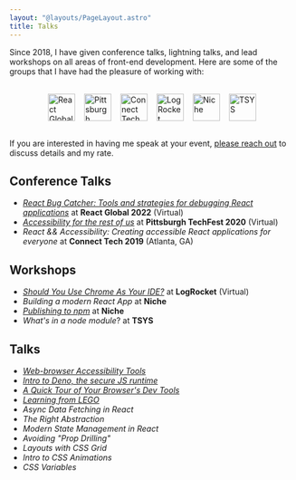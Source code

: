 ```yaml
---
layout: "@layouts/PageLayout.astro"
title: Talks
---
```


Since 2018, I have given conference talks, lightning talks, and lead workshops
on all areas of front-end development. Here are some of the groups that I have
had the pleasure of working with:

<br/>

<div style="display:flex;flex-wrap:wrap;gap:1rem;justify-content:center;">
<img alt="React Global Summit 2022" src="/img/talks/react-global.png" height="48" />
<img alt="Pittsburgh TechFest Conference 2020" src="/img/talks/pittsburgh-techfest.png" height="48" />
<img alt="Connect Tech Conference" src="/img/talks/connect-tech.png" height="48" />
<img alt="LogRocket" src="/img/talks/logrocket.png" height="48" />
<img alt="Niche" src="/img/talks/niche-2.png" height="48" />
<img alt="TSYS" src="/img/talks/tsys.png" height="48" />
</div>

<br/>

If you are interested in having me speak at your event,
[please reach out](mailto:sean@seanmcp.com?subject=Speaking%20Opportunity) to
discuss details and my rate.

## Conference Talks

- [_React Bug Catcher: Tools and strategies for debugging React applications_](https://smcp.dev/rbc-repo)
  at **React Global 2022** (Virtual)
- [_Accessibility for the rest of us_](/talks/accessibility-for-the-rest-of-us)
  at **Pittsburgh TechFest 2020** (Virtual)
- _React && Accessibility: Creating accessible React applications for everyone_
  at **Connect Tech 2019** (Atlanta, GA)

## Workshops

- [_Should You Use Chrome As Your IDE?_](https://blog.logrocket.com/should-you-use-chrome-as-your-ide/)
  at **LogRocket** (Virtual)
- _Building a modern React App_ at **Niche**
- [_Publishing to npm_](/talks/publishing-to-npm) at **Niche**
- _What's in a node module_? at **TSYS**

## Talks

- [_Web-browser Accessibility Tools_](/talks/browser-a11y-tools)
- [_Intro to Deno, the secure JS runtime_](/talks/intro-to-deno)
- [_A Quick Tour of Your Browser's Dev Tools_](/talks/tour-browser-dev-tools)
- [_Learning from LEGO_](/talks/learning-from-lego)
- _Async Data Fetching in React_
- _The Right Abstraction_
- _Modern State Management in React_
- _Avoiding "Prop Drilling"_
- _Layouts with CSS Grid_
- _Intro to CSS Animations_
- _CSS Variables_

